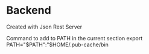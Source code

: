 # Backend
Created with Json Rest Server

Command to add to PATH in the current section
export PATH="$PATH":"$HOME/.pub-cache/bin